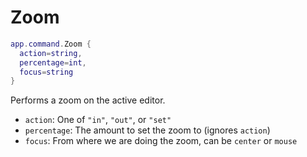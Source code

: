 # Zoom

```lua
app.command.Zoom {
  action=string,
  percentage=int,
  focus=string
}
```

Performs a zoom on the active editor.

* `action`: One of `"in"`, `"out"`, or `"set"`
* `percentage`: The amount to set the zoom to (ignores `action`)
* `focus`: From where we are doing the zoom, can be `center` or `mouse`
